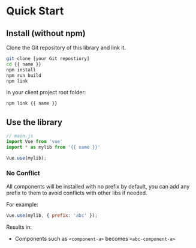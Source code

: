 # Quick Start

## Install (without npm)

Clone the Git repository of this library and link it.

```bash
git clone [your Git repostiory]
cd {{ name }}
npm install
npm run build
npm link
```

In your client project root folder:
```bash
npm link {{ name }}
```

## Use the library

```javascript
// main.js
import Vue from 'vue'
import * as mylib from '{{ name }}'

Vue.use(mylib);
```

### No Conflict

All components will be installed with no prefix by default, you can add any prefix 
to them to avoid conflicts with other libs if needed.

For example:

```javascript
Vue.use(mylib, { prefix: 'abc' });
```

Results in:

* Components such as `<component-a>` becomes `<abc-component-a>`